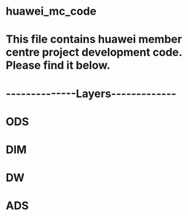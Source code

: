 # huawei_mc_code
# This file contains huawei member centre project development code. Please find it below.
# --------------Layers-------------
# ODS
# DIM
# DW
# ADS
